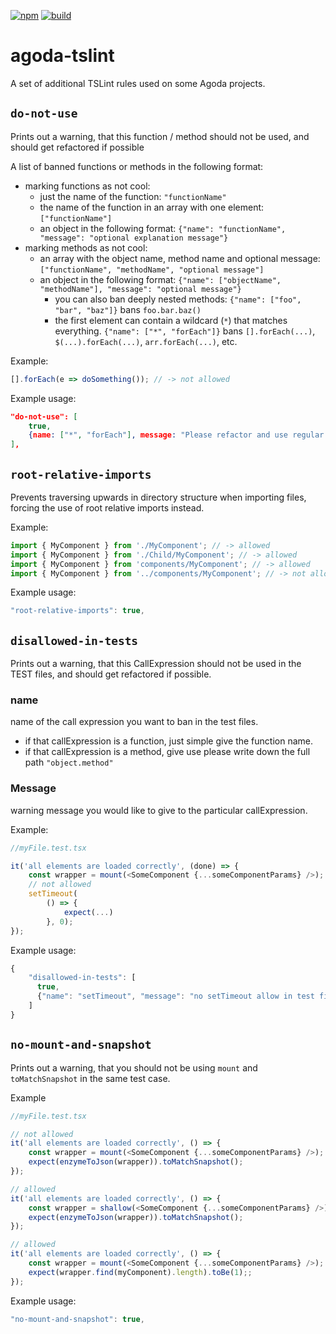 [![npm](https://img.shields.io/npm/v/agoda-tslint.svg)](https://www.npmjs.com/package/agoda-tslint)
[![build](https://travis-ci.org/agoda-com/agoda-tslint.svg?branch=master)](https://travis-ci.org/agoda-com/agoda-tslint)
# agoda-tslint
A set of additional TSLint rules used on some Agoda projects.

## `do-not-use`
Prints out a warning, that this function / method should not be used, and should get refactored if possible

A list of banned functions or methods in the following format:
* marking functions as not cool:
  * just the name of the function: `"functionName"`
  * the name of the function in an array with one element: `["functionName"]`
  * an object in the following format: `{"name": "functionName", "message": "optional explanation message"}`
* marking  methods as not cool:
  * an array with the object name, method name and optional message: `["functionName", "methodName", "optional message"]`
  * an object in the following format: `{"name": ["objectName", "methodName"], "message": "optional message"}`
    * you can also ban deeply nested methods: `{"name": ["foo", "bar", "baz"]}` bans `foo.bar.baz()`
    * the first element can contain a wildcard (`*`) that matches everything. `{"name": ["*", "forEach"]}` bans
      `[].forEach(...)`, `$(...).forEach(...)`, `arr.forEach(...)`, etc.

Example:
```js
[].forEach(e => doSomething()); // -> not allowed
```

Example usage:
```json
"do-not-use": [
    true,
    {name: ["*", "forEach"], message: "Please refactor and use regular loops instead"},
],
```

## `root-relative-imports`
Prevents traversing upwards in directory structure when importing files, forcing the use of root relative imports instead.

Example:
```js
import { MyComponent } from './MyComponent'; // -> allowed
import { MyComponent } from './Child/MyComponent'; // -> allowed
import { MyComponent } from 'components/MyComponent'; // -> allowed
import { MyComponent } from '../components/MyComponent'; // -> not allowed
```

Example usage:
```js
"root-relative-imports": true,
```

## `disallowed-in-tests`
Prints out a warning, that this CallExpression should not be used in the TEST files, and should get refactored if possible.

### name
name of the call expression you want to ban in the test files.
* if that callExpression is a function, just simple give the function name.
* if that callExpression is a method, give use please write down the full path `"object.method"`

### Message
warning message you would like to give to the particular callExpression.

Example:
```js
//myFile.test.tsx

it('all elements are loaded correctly', (done) => {
    const wrapper = mount(<SomeComponent {...someComponentParams} />);
    // not allowed
    setTimeout(
        () => {
            expect(...)
        }, 0);
});
```
Example usage:
```js
{
    "disallowed-in-tests": [
      true,
      {"name": "setTimeout", "message": "no setTimeout allow in test files"}
    ]
}
```

## `no-mount-and-snapshot`
Prints out a warning, that you should not be using `mount` and `toMatchSnapshot` in the same test case.

Example
```js
//myFile.test.tsx

// not allowed
it('all elements are loaded correctly', () => {
    const wrapper = mount(<SomeComponent {...someComponentParams} />);
    expect(enzymeToJson(wrapper)).toMatchSnapshot();
});

// allowed
it('all elements are loaded correctly', () => {
    const wrapper = shallow(<SomeComponent {...someComponentParams} />);
    expect(enzymeToJson(wrapper)).toMatchSnapshot();
});

// allowed
it('all elements are loaded correctly', () => {
    const wrapper = mount(<SomeComponent {...someComponentParams} />);
    expect(wrapper.find(myComponent).length).toBe(1);;
});
```
Example usage:
```js
"no-mount-and-snapshot": true,
```
